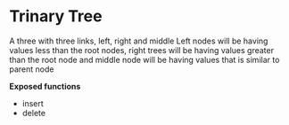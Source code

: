 # Trinary Tree

A three with three links, left, right and middle
Left nodes will be having values less than the root nodes, right trees will be having values greater than the root node and middle node will be having values that is similar to parent node


**Exposed functions**

- insert
- delete

